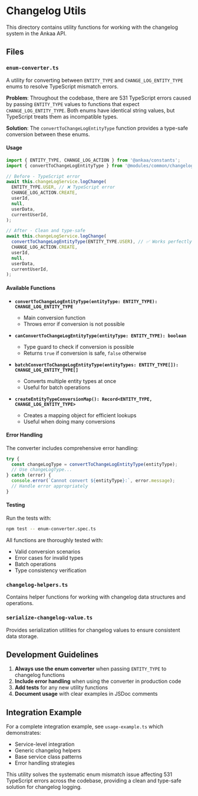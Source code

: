 # Changelog Utils

This directory contains utility functions for working with the changelog system
in the Ankaa API.

## Files

### `enum-converter.ts`

A utility for converting between `ENTITY_TYPE` and `CHANGE_LOG_ENTITY_TYPE`
enums to resolve TypeScript mismatch errors.

**Problem**: Throughout the codebase, there are 531 TypeScript errors caused by
passing `ENTITY_TYPE` values to functions that expect `CHANGE_LOG_ENTITY_TYPE`.
Both enums have identical string values, but TypeScript treats them as
incompatible types.

**Solution**: The `convertToChangeLogEntityType` function provides a type-safe
conversion between these enums.

#### Usage

```typescript
import { ENTITY_TYPE, CHANGE_LOG_ACTION } from '@ankaa/constants';
import { convertToChangeLogEntityType } from '@modules/common/changelog/utils';

// Before - TypeScript error
await this.changeLogService.logChange(
  ENTITY_TYPE.USER, // ❌ TypeScript error
  CHANGE_LOG_ACTION.CREATE,
  userId,
  null,
  userData,
  currentUserId,
);

// After - Clean and type-safe
await this.changeLogService.logChange(
  convertToChangeLogEntityType(ENTITY_TYPE.USER), // ✅ Works perfectly
  CHANGE_LOG_ACTION.CREATE,
  userId,
  null,
  userData,
  currentUserId,
);
```

#### Available Functions

- **`convertToChangeLogEntityType(entityType: ENTITY_TYPE): CHANGE_LOG_ENTITY_TYPE`**
  - Main conversion function
  - Throws error if conversion is not possible

- **`canConvertToChangeLogEntityType(entityType: ENTITY_TYPE): boolean`**
  - Type guard to check if conversion is possible
  - Returns `true` if conversion is safe, `false` otherwise

- **`batchConvertToChangeLogEntityType(entityTypes: ENTITY_TYPE[]): CHANGE_LOG_ENTITY_TYPE[]`**
  - Converts multiple entity types at once
  - Useful for batch operations

- **`createEntityTypeConversionMap(): Record<ENTITY_TYPE, CHANGE_LOG_ENTITY_TYPE>`**
  - Creates a mapping object for efficient lookups
  - Useful when doing many conversions

#### Error Handling

The converter includes comprehensive error handling:

```typescript
try {
  const changeLogType = convertToChangeLogEntityType(entityType);
  // Use changeLogType...
} catch (error) {
  console.error(`Cannot convert ${entityType}:`, error.message);
  // Handle error appropriately
}
```

#### Testing

Run the tests with:

```bash
npm test -- enum-converter.spec.ts
```

All functions are thoroughly tested with:

- Valid conversion scenarios
- Error cases for invalid types
- Batch operations
- Type consistency verification

### `changelog-helpers.ts`

Contains helper functions for working with changelog data structures and
operations.

### `serialize-changelog-value.ts`

Provides serialization utilities for changelog values to ensure consistent data
storage.

## Development Guidelines

1. **Always use the enum converter** when passing `ENTITY_TYPE` to changelog
   functions
2. **Include error handling** when using the converter in production code
3. **Add tests** for any new utility functions
4. **Document usage** with clear examples in JSDoc comments

## Integration Example

For a complete integration example, see `usage-example.ts` which demonstrates:

- Service-level integration
- Generic changelog helpers
- Base service class patterns
- Error handling strategies

This utility solves the systematic enum mismatch issue affecting 531 TypeScript
errors across the codebase, providing a clean and type-safe solution for
changelog logging.
